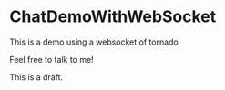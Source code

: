 ChatDemoWithWebSocket
=====================

This is a demo using a websocket of tornado

Feel free to talk to me!

This is a draft.
